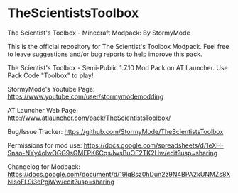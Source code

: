 # TheScientistsToolbox
The Scientist's Toolbox - Minecraft Modpack: By StormyMode

This is the official repository for The Scientist's Toolbox Modpack. Feel free to leave suggestions and/or bug reports to help improve this pack.

The Scientist's Toolbox - Semi-Public 1.7.10 Mod Pack on AT Launcher. Use Pack Code "Toolbox" to play!

StormyMode's Youtube Page: https://www.youtube.com/user/stormymodemodding

AT Launcher Web Page: http://www.atlauncher.com/pack/TheScientistsToolbox/

Bug/Issue Tracker: https://github.com/StormyMode/TheScientistsToolbox

Permissions for mod use: https://docs.google.com/spreadsheets/d/1eXH-Snao-NYy4olwOGG9sGMEPK6CqsJwsBuOF2TK2Hw/edit?usp=sharing

Changelog for Modpack: https://docs.google.com/document/d/19lqBsz0hDun2z9N4BPA2kUNMZs8XNlsoFL9i3ePgjWw/edit?usp=sharing
